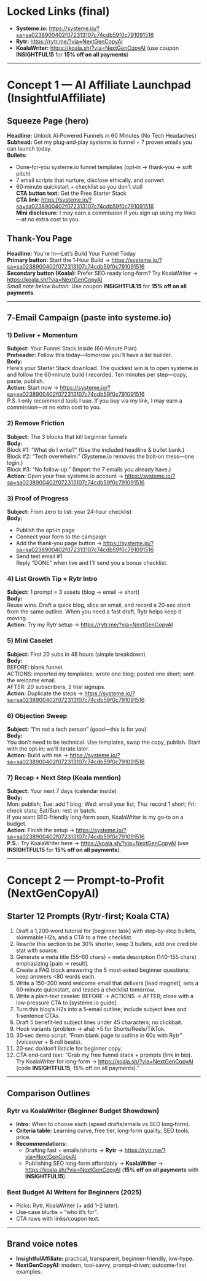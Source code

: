 
# Locked Links (final)
- **Systeme.io:** https://systeme.io/?sa=sa0238900402f072313107c74cdb59f0c791091516
- **Rytr:** https://rytr.me/?via=NextGenCopyAI
- **KoalaWriter:** https://koala.sh/?via=NextGenCopyAI (use coupon **INSIGHTFUL15** for **15% off on all payments**)

---

# Concept 1 — AI Affiliate Launchpad (InsightfulAffiliate)

## Squeeze Page (hero)
**Headline:** Unlock AI‑Powered Funnels in 60 Minutes (No Tech Headaches)  
**Subhead:** Get my plug‑and‑play systeme.io funnel + 7 proven emails you can launch today.  
**Bullets:**  
- Done‑for‑you systeme.io funnel templates (opt‑in → thank‑you → soft pitch)  
- 7 email scripts that nurture, disclose ethically, and convert  
- 60‑minute quickstart + checklist so you don’t stall  
**CTA button text:** Get the Free Starter Stack  
**CTA link:** https://systeme.io/?sa=sa0238900402f072313107c74cdb59f0c791091516  
**Mini disclosure:** I may earn a commission if you sign up using my links—at no extra cost to you.

## Thank‑You Page
**Headline:** You’re In—Let’s Build Your Funnel Today  
**Primary button:** Start the 1‑Hour Build → https://systeme.io/?sa=sa0238900402f072313107c74cdb59f0c791091516  
**Secondary button (Koala):** Prefer SEO‑ready long‑form? Try KoalaWriter → https://koala.sh/?via=NextGenCopyAI  
_Small note below button:_ Use coupon **INSIGHTFUL15** for **15% off on all payments**.

---

## 7‑Email Campaign (paste into systeme.io)

### 1) Deliver + Momentum
**Subject:** Your Funnel Stack Inside (60‑Minute Plan)  
**Preheader:** Follow this today—tomorrow you’ll have a list builder.  
**Body:**  
Here’s your Starter Stack download. The quickest win is to open systeme.io and follow the 60‑minute build I recorded. Ten minutes per step—copy, paste, publish.  
**Action:** Start now → https://systeme.io/?sa=sa0238900402f072313107c74cdb59f0c791091516  
P.S. I only recommend tools I use. If you buy via my link, I may earn a commission—at no extra cost to you.

### 2) Remove Friction
**Subject:** The 3 blocks that kill beginner funnels  
**Body:**  
Block #1: “What do I write?” (Use the included headline & bullet bank.)  
Block #2: “Tech overwhelm.” (Systeme.io removes the bolt‑on mess—one login.)  
Block #3: “No follow‑up.” (Import the 7 emails you already have.)  
**Action:** Open your free systeme.io account → https://systeme.io/?sa=sa0238900402f072313107c74cdb59f0c791091516

### 3) Proof of Progress
**Subject:** From zero to list: your 24‑hour checklist  
**Body:**  
- Publish the opt‑in page  
- Connect your form to the campaign  
- Add the thank‑you page button → https://systeme.io/?sa=sa0238900402f072313107c74cdb59f0c791091516  
- Send test email #1  
Reply “DONE” when live and I’ll send you a bonus checklist.

### 4) List Growth Tip + Rytr Intro
**Subject:** 1 prompt = 3 assets (blog → email → short)  
**Body:**  
Reuse wins. Draft a quick blog, slice an email, and record a 20‑sec short from the same outline. When you need a fast draft, Rytr helps keep it moving.  
**Action:** Try my Rytr setup → https://rytr.me/?via=NextGenCopyAI

### 5) Mini Caselet
**Subject:** First 20 subs in 48 hours (simple breakdown)  
**Body:**  
BEFORE: blank funnel.  
ACTIONS: imported my templates; wrote one blog; posted one short; sent the welcome email.  
AFTER: 20 subscribers, 2 trial signups.  
**Action:** Duplicate the steps → https://systeme.io/?sa=sa0238900402f072313107c74cdb59f0c791091516

### 6) Objection Sweep
**Subject:** “I’m not a tech person” (good—this is for you)  
**Body:**  
You don’t need to be technical. Use templates, swap the copy, publish. Start with the opt‑in; we’ll iterate later.  
**Action:** Build with me → https://systeme.io/?sa=sa0238900402f072313107c74cdb59f0c791091516

### 7) Recap + Next Step (Koala mention)
**Subject:** Your next 7 days (calendar inside)  
**Body:**  
Mon: publish; Tue: add 1 blog; Wed: email your list; Thu: record 1 short; Fri: check stats; Sat/Sun: rest or batch.  
If you want SEO‑friendly long‑form soon, KoalaWriter is my go‑to on a budget.  
**Action:** Finish the setup → https://systeme.io/?sa=sa0238900402f072313107c74cdb59f0c791091516  
**P.S.:** Try KoalaWriter here → https://koala.sh/?via=NextGenCopyAI (use **INSIGHTFUL15** for **15% off on all payments**).

---

# Concept 2 — Prompt‑to‑Profit (NextGenCopyAI)

## Starter 12 Prompts (Rytr‑first; Koala CTA)
1. Draft a 1,200‑word tutorial for [beginner task] with step‑by‑step bullets, skimmable H2s, and a CTA to a free checklist.  
2. Rewrite this section to be 30% shorter, keep 3 bullets, add one credible stat with source.  
3. Generate a meta title (55–60 chars) + meta description (140–155 chars) emphasizing [pain → result].  
4. Create a FAQ block answering the 5 most‑asked beginner questions; keep answers <80 words each.  
5. Write a 150–200 word welcome email that delivers [lead magnet], sets a 60‑minute quickstart, and teases a checklist tomorrow.  
6. Write a plain‑text caselet: BEFORE → ACTIONS → AFTER; close with a low‑pressure CTA to [systeme.io guide].  
7. Turn this blog’s H2s into a 5‑email outline; include subject lines and 1‑sentence CTAs.  
8. Draft 5 benefit‑led subject lines under 45 characters; no clickbait.  
9. Hook variants (problem → aha) ×5 for Shorts/Reels/TikTok.  
10. 30‑sec demo script: “From blank page to outline in 60s with Rytr” (voiceover + B‑roll beats).  
11. 20‑sec do/don’t listicle for beginner copy.  
12. CTA end‑card text: “Grab my free funnel stack + prompts (link in bio). Try KoalaWriter for long‑form → https://koala.sh/?via=NextGenCopyAI (code **INSIGHTFUL15**, 15% off on all payments).”

---

## Comparison Outlines

### Rytr vs KoalaWriter (Beginner Budget Showdown)
- **Intro:** When to choose each (speed drafts/emails vs SEO long‑form).  
- **Criteria table:** Learning curve, free tier, long‑form quality, SEO tools, price.  
- **Recommendations:**  
  - Drafting fast + emails/shorts → **Rytr** → https://rytr.me/?via=NextGenCopyAI  
  - Publishing SEO long‑form affordably → **KoalaWriter** → https://koala.sh/?via=NextGenCopyAI (**15% off on all payments** with **INSIGHTFUL15**).

### Best Budget AI Writers for Beginners (2025)
- Picks: Rytr, KoalaWriter (+ add 1–2 later).  
- Use‑case blurbs + “who it’s for”.  
- CTA rows with links/coupon text.

---

## Brand voice notes
- **InsightfulAffiliate:** practical, transparent, beginner‑friendly, low‑hype.  
- **NextGenCopyAI:** modern, tool‑savvy, prompt‑driven; outcome‑first examples.
